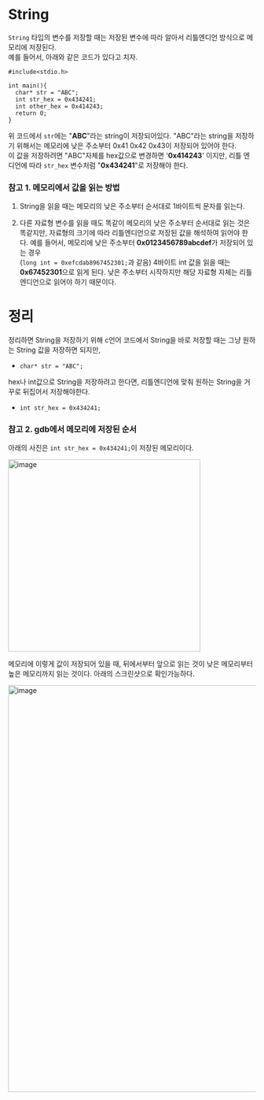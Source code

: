 # String

`String` 타입의 변수를 저장할 때는 저장된 변수에 따라 알아서 리틀엔디언 방식으로 메모리에 저장된다.  
예를 들어서, 아래와 같은 코드가 있다고 치자.
```
#include<stdio.h>

int main(){
  char* str = "ABC";
  int str_hex = 0x434241;
  int other_hex = 0x414243;
  return 0;
}
```

위 코드에서 `str`에는 "**ABC**"라는 string이 저장되어있다. "ABC"라는 string을 저장하기 위해서는 메모리에 낮은 주소부터 0x41 0x42 0x43이 저장되어 있어야 한다.  
이 값을 저장하려면 "ABC"자체를 hex값으로 변경하면 '**0x414243**' 이지만, 리틀 엔디언에 따라 `str_hex` 변수처럼 "**0x434241**"로 저장해야 한다.
### 참고 1. 메모리에서 값을 읽는 방법

1. String을 읽을 때는 메모리의 낮은 주소부터 순서대로 1바이트씩 문자를 읽는다.

2. 다른 자료형 변수를 읽을 때도 똑같이 메모리의 낮은 주소부터 순서대로 읽는 것은 똑같지만, 자료형의 크기에 따라 리틀엔디언으로 저장된 값을 해석하여 읽어야 한다.
예를 들어서, 메모리에 낮은 주소부터 **0x0123456789abcdef**가 저장되어 있는 경우  
(`long int = 0xefcdab8967452301;`과 같음) 4바이트 int 값을 읽을 때는 **0x67452301**으로 읽게 된다. 낮은 주소부터 시작하지만 해당 자료형 자체는 리틀엔디언으로 읽어야 하기 때문이다.

# 정리

정리하면 String을 저장하기 위해 c언어 코드에서 String을 바로 저장할 때는 그냥 원하는 String 값을 저장하면 되지만,    
- `char* str = "ABC";`  

hex나 int값으로 String을 저장하려고 한다면, 리틀엔디언에 맞춰 원하는 String을 거꾸로 뒤집어서 저장해야한다.
- `int str_hex = 0x434241;`

### 참고 2. gdb에서 메모리에 저장된 순서

아래의 사진은 `int str_hex = 0x434241;`이 저장된 메모리이다.

<img width="391" alt="image" src="https://github.com/juhyeongkim527/Dreamhack-Study/assets/138116436/02c007a9-76f3-4c4d-a149-c998bb083302">

메모리에 이렇게 값이 저장되어 있을 때, 뒤에서부터 앞으로 읽는 것이 낮은 메모리부터 높은 메모리까지 읽는 것이다. 아래의 스크린샷으로 확인가능하다.

<img width="827" alt="image" src="https://github.com/juhyeongkim527/Dreamhack-Study/assets/138116436/03096e04-7425-4773-88a6-021325388f76">

